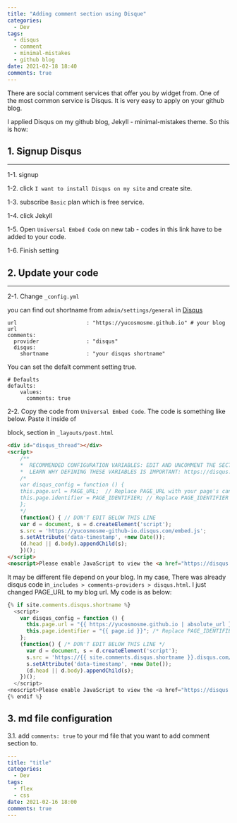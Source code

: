 ```yaml
---
title: "Adding comment section using Disque"
categories:
  - Dev
tags:
  - disqus
  - comment
  - minimal-mistakes
  - github blog
date: 2021-02-18 18:40
comments: true 
---
```


There are social comment services that offer you by widget from. One of the most common service is Disqus. It is very easy to apply on your github blog.

I applied Disqus on my github blog, Jekyll - minimal-mistakes theme. So this is how: 

## 1. Signup Disqus
--- 

1-1. signup 

1-2. click `I want to install Disqus on my site` and create site.

1-3. subscribe `Basic` plan which is free service.

1-4. click Jekyll

1-5. Open `Universal Embed Code` on new tab - codes in this link have to be added to your code.

1-6. Finish setting

## 2. Update your code
---

2-1. Change `_config.yml`

you can find out shortname from `admin/settings/general` in [Disqus](https://disqus.com/)

```
url                      : "https://yucosmosme.github.io" # your blog url
comments:
  provider               : "disqus"
  disqus:
    shortname            : "your disqus shortname" 

```

You can set the defalt comment setting true.
```
# Defaults
defaults:
    values:
      comments: true
```

2-2. Copy the code from `Universal Embed Code`. The code is something like below. Paste it inside of <article> block, <insert your code> section in  `_layouts/post.html` 


```html
<div id="disqus_thread"></div>
<script>
    /**
    *  RECOMMENDED CONFIGURATION VARIABLES: EDIT AND UNCOMMENT THE SECTION BELOW TO INSERT DYNAMIC VALUES FROM YOUR PLATFORM OR CMS.
    *  LEARN WHY DEFINING THESE VARIABLES IS IMPORTANT: https://disqus.com/admin/universalcode/#configuration-variables    */
    /*
    var disqus_config = function () {
    this.page.url = PAGE_URL;  // Replace PAGE_URL with your page's canonical URL variable
    this.page.identifier = PAGE_IDENTIFIER; // Replace PAGE_IDENTIFIER with your page's unique identifier variable
    };
    */
    (function() { // DON'T EDIT BELOW THIS LINE
    var d = document, s = d.createElement('script');
    s.src = 'https://yucosmosme-github-io.disqus.com/embed.js';
    s.setAttribute('data-timestamp', +new Date());
    (d.head || d.body).appendChild(s);
    })();
</script>
<noscript>Please enable JavaScript to view the <a href="https://disqus.com/?ref_noscript">comments powered by Disqus.</a></noscript>
```

It may be different file depend on your blog. In my case, There was already disqus code in`_includes > comments-providers > disqus.html`. I just changed PAGE_URL to my blog url. My code is as below:

```js
{% if site.comments.disqus.shortname %}
  <script>
    var disqus_config = function () {
      this.page.url = "{{ https://yucosmosme.github.io | absolute_url }}";  /* Replace PAGE_URL with your page's canonical URL variable */
      this.page.identifier = "{{ page.id }}"; /* Replace PAGE_IDENTIFIER with your page's unique identifier variable */
    };
    (function() { /* DON'T EDIT BELOW THIS LINE */
      var d = document, s = d.createElement('script');
      s.src = 'https://{{ site.comments.disqus.shortname }}.disqus.com/embed.js';
      s.setAttribute('data-timestamp', +new Date());
      (d.head || d.body).appendChild(s);
    })();
  </script>
<noscript>Please enable JavaScript to view the <a href="https://disqus.com/?ref_noscript">comments powered by Disqus.</a></noscript>
{% endif %}

```


## 3. md file configuration 

3.1. add `comments: true` to your md file that you want to add comment section to.

```yml
---
title: "title"
categories:
  - Dev
tags:
  - flex
  - css
date: 2021-02-16 18:00
comments: true 
---
```